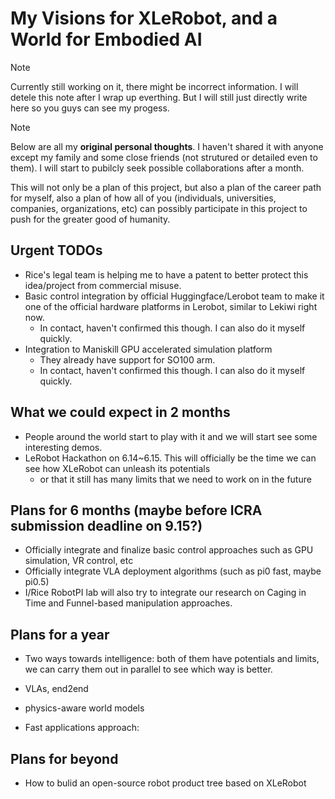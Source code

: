 # My Visions for XLeRobot, and a World for Embodied AI

> [!NOTE] 
> Currently still working on it, there might be incorrect information. I will detele this note after I wrap up everthing. But I will still just directly write here so you guys can see my progess.

> [!NOTE] 
> Below are all my **original personal thoughts**. I haven't shared it with anyone except my family and some close friends (not strutured or detailed even to them). I will start to pubilcly seek possible collaborations after a month.

This will not only be a plan of this project, but also a plan of the career path for myself, also a plan of how all of you (individuals, universities, companies, organizations, etc) can possibly participate in this project to push for the greater good of humanity.


## Urgent TODOs

- Rice's legal team is helping me to have a patent to better protect this idea/project from commercial misuse.
- Basic control integration by official Huggingface/Lerobot team to make it one of the official hardware platforms in Lerobot, similar to Lekiwi right now.
  - In contact, haven't confirmed this though. I can also do it myself quickly.
- Integration to Maniskill GPU accelerated simulation platform
  - They already have support for SO100 arm.
  - In contact, haven't confirmed this though. I can also do it myself quickly.

## What we could expect in 2 months

- People around the world start to play with it and we will start see some interesting demos.
- LeRobot Hackathon on 6.14~6.15. This will officially be the time we can see how XLeRobot can unleash its potentials
  - or that it still has many limits that we need to work on in the future

## Plans for 6 months (maybe before ICRA submission deadline on 9.15?)

- Officially integrate and finalize basic control approaches such as GPU simulation, VR control, etc
- Officially integrate VLA deployment algorithms (such as pi0 fast, maybe pi0.5)
- I/Rice RobotPI lab will also try to integrate our research on Caging in Time and Funnel-based manipulation approaches.

## Plans for a year

- Two ways towards intelligence: both of them have potentials and limits, we can carry them out in parallel to see which way is better.
 - VLAs, end2end
 - physics-aware world models

- Fast applications approach:

## Plans for beyond

- How to bulid an open-source robot product tree based on XLeRobot
